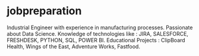 # jobpreparation
Industrial Engineer with experience in manufacturing processes. Passionate about Data Science. 
Knowledge of technologies like : JIRA, SALESFORCE, FRESHDESK, PYTHON, SQL, POWER BI.
Educational Projects : ClipBoard Health, Wings of the East, Adventure Works, Fastfood.


